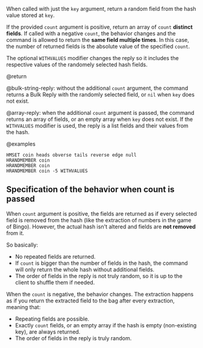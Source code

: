 When called with just the `key` argument, return a random field from the hash value stored at `key`.

If the provided `count` argument is positive, return an array of `count` **distinct fields**.
If called with a negative `count`, the behavior changes and the command is allowed to return the **same field multiple times**. In this case, the number of returned fields is the absolute value of the specified `count`.

The optional `WITHVALUES` modifier changes the reply so it includes the respective values of the randomely selected hash fields.

@return

@bulk-string-reply: without the additional `count` argument, the command returns a Bulk Reply with the randomly selected field, or `nil` when `key` does not exist.

@array-reply: when the additional `count` argument is passed, the command returns an array of fields, or an empty array when `key` does not exist. If the `WITHVALUES` modifier is used, the reply is a list fields and their values from the hash.

@examples

```cli
HMSET coin heads obverse tails reverse edge null
HRANDMEMBER coin
HRANDMEMBER coin
HRANDMEMBER coin -5 WITHVALUES
```

## Specification of the behavior when count is passed

When `count` argument is positive, the fields are returned as if every selected field is removed from the hash (like the extraction of numbers in the game of Bingo).
However, the actual hash isn't altered and fields are **not removed** from it.

So basically:

* No repeated fields are returned.
* If `count` is bigger than the number of fields in the hash, the command will only return the whole hash without additional fields.
* The order of fields in the reply is not truly random, so it is up to the client to shuffle them if needed.

When the `count` is negative, the behavior changes. The extraction happens as if you return the extracted field to the bag after every extraction, meaning that:

* Repeating fields are possible.
* Exactly `count` fields, or an empty array if the hash is empty (non-existing key), are always returned.
* The order of fields in the reply is truly random.
